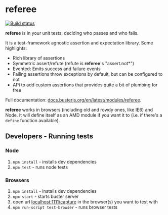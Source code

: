 # referee

[![Build status](https://secure.travis-ci.org/busterjs/referee.png?branch=master)](http://travis-ci.org/busterjs/referee)

**referee** is in your unit tests, deciding who passes and who fails.

It is a test-framework agnostic assertion and expectation library.
Some highlights:

- Rich library of assertions
- Symmetric assert/refute (refute is **referee**'s "assert.not*")
- Evented: Emits success and failure events
- Failing assertions throw exceptions by default, but can be configured to not
- API to add custom assertions that provides quite a bit of plumbing for free

Full documentation:
[docs.busterjs.org/en/latest/modules/referee](http://docs.busterjs.org/en/latest/modules/referee/).

**referee** works in browsers (including old and rowdy ones, like IE6) and Node.
It will define itself as an AMD module if you want it to (i.e. if there's a
`define` function available).

## Developers - Running tests

### Node

  1. `npm install` - installs dev dependencies
  1. `npm test` - runs node tests
    
### Browsers

  1. `npm install` - installs dev dependencies
  1. `npm start` - starts buster server
  1. open url [localhost:1111/capture](http://localhost:1111/capture) in the browser(s) you want to test with
  1. `npm run-script test-browser` - runs browser tests
